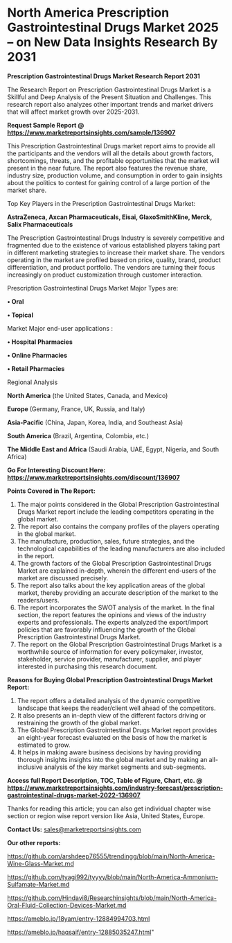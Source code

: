 # North America Prescription Gastrointestinal Drugs Market 2025 – on New Data Insights Research By 2031

<strong>Prescription Gastrointestinal Drugs Market Research Report 2031</strong>

The Research Report on Prescription Gastrointestinal Drugs Market is a Skillful and Deep Analysis of the Present Situation and Challenges. This research report also analyzes other important trends and market drivers that will affect market growth over 2025-2031.

<strong>Request Sample Report @ <a href=https://www.marketreportsinsights.com/sample/136907>https://www.marketreportsinsights.com/sample/136907</a></strong>

This Prescription Gastrointestinal Drugs market report aims to provide all the participants and the vendors will all the details about growth factors, shortcomings, threats, and the profitable opportunities that the market will present in the near future. The report also features the revenue share, industry size, production volume, and consumption in order to gain insights about the politics to contest for gaining control of a large portion of the market share.

Top Key Players in the Prescription Gastrointestinal Drugs Market:

<strong>AstraZeneca, Axcan Pharmaceuticals, Eisai, GlaxoSmithKline, Merck, Salix Pharmaceuticals</strong>

The Prescription Gastrointestinal Drugs Industry is severely competitive and fragmented due to the existence of various established players taking part in different marketing strategies to increase their market share. The vendors operating in the market are profiled based on price, quality, brand, product differentiation, and product portfolio. The vendors are turning their focus increasingly on product customization through customer interaction.

Prescription Gastrointestinal Drugs Market Major Types are:

<strong>• Oral

• Topical</strong>

Market Major end-user applications :

<strong>• Hospital Pharmacies

• Online Pharmacies

• Retail Pharmacies</strong>

Regional Analysis

</u><strong><b>North America</b></strong> (the United States, Canada, and Mexico)

<strong><b>Europe </b></strong>(Germany, France, UK, Russia, and Italy)

<strong><b>Asia-Pacific</b></strong> (China, Japan, Korea, India, and Southeast Asia)

<strong><b>South America</b></strong> (Brazil, Argentina, Colombia, etc.)

<strong><b>The Middle East and Africa</b></strong> (Saudi Arabia, UAE, Egypt, Nigeria, and South Africa)

<strong>Go For Interesting Discount Here: <a href=https://www.marketreportsinsights.com/discount/136907>https://www.marketreportsinsights.com/discount/136907</a></strong>

<strong>Points Covered in The Report:</strong>
<ol>
  <li>The major points considered in the Global Prescription Gastrointestinal Drugs Market report include the leading competitors operating in the global market.</li>
  <li>The report also contains the company profiles of the players operating in the global market.</li>
  <li>The manufacture, production, sales, future strategies, and the technological capabilities of the leading manufacturers are also included in the report.</li>
  <li>The growth factors of the Global Prescription Gastrointestinal Drugs Market are explained in-depth, wherein the different end-users of the market are discussed precisely.</li>
  <li>The report also talks about the key application areas of the global market, thereby providing an accurate description of the market to the readers/users.</li>
  <li>The report incorporates the SWOT analysis of the market. In the final section, the report features the opinions and views of the industry experts and professionals. The experts analyzed the export/import policies that are favorably influencing the growth of the Global Prescription Gastrointestinal Drugs Market.</li>
  <li>The report on the Global Prescription Gastrointestinal Drugs Market is a worthwhile source of information for every policymaker, investor, stakeholder, service provider, manufacturer, supplier, and player interested in purchasing this research document.</li>
</ol>
<strong>Reasons for Buying Global Prescription Gastrointestinal Drugs Market Report:</strong>

<ol>
  <li>The report offers a detailed analysis of the dynamic competitive landscape that keeps the reader/client well ahead of the competitors.</li>
  <li>It also presents an in-depth view of the different factors driving or restraining the growth of the global market.</li>
  <li>The Global Prescription Gastrointestinal Drugs Market report provides an eight-year forecast evaluated on the basis of how the market is estimated to grow.</li>
  <li>It helps in making aware business decisions by having providing thorough insights insights into the global market and by making an all-inclusive analysis of the key market segments and sub-segments.</li>
</ol>
<strong>Access full Report Description, TOC, Table of Figure, Chart, etc. @ <a href=https://www.marketreportsinsights.com/industry-forecast/prescription-gastrointestinal-drugs-market-2022-136907>https://www.marketreportsinsights.com/industry-forecast/prescription-gastrointestinal-drugs-market-2022-136907</a></strong>


Thanks for reading this article; you can also get individual chapter wise section or region wise report version like Asia, United States, Europe.

<strong>Contact Us:</strong>
sales@marketreportsinsights.com

<strong>Our other reports:</strong>

<a href=https://github.com/arshdeep76555/trendingg/blob/main/North-America-Wine-Glass-Market.md>https://github.com/arshdeep76555/trendingg/blob/main/North-America-Wine-Glass-Market.md</a>

<a href=https://github.com/tyagi992/tyyyy/blob/main/North-America-Ammonium-Sulfamate-Market.md>https://github.com/tyagi992/tyyyy/blob/main/North-America-Ammonium-Sulfamate-Market.md</a>

<a href=https://github.com/Hindavi8/Researchinsights/blob/main/North-America-Oral-Fluid-Collection-Devices-Market.md>https://github.com/Hindavi8/Researchinsights/blob/main/North-America-Oral-Fluid-Collection-Devices-Market.md</a>

<a href=https://ameblo.jp/18yam/entry-12884994703.html>https://ameblo.jp/18yam/entry-12884994703.html</a>

<a href=https://ameblo.jp/haqsaif/entry-12885035247.html>https://ameblo.jp/haqsaif/entry-12885035247.html</a>"
